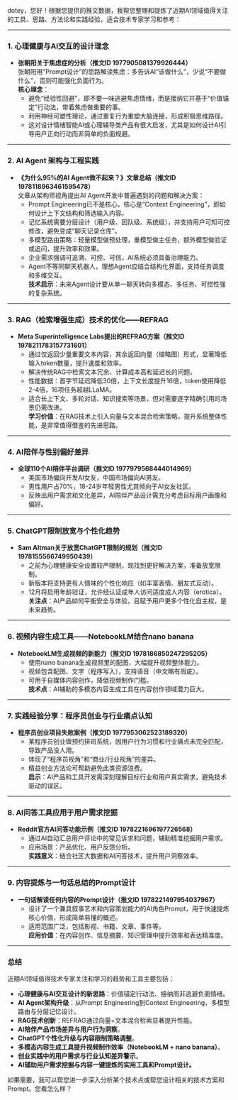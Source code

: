 dotey，您好！根据您提供的推文数据，我帮您整理和提炼了近期AI领域值得关注的工具、思路、方法论和实践经验，适合技术专家学习和参考：

---

### 1. 心理健康与AI交互的设计理念
- **张朝阳关于焦虑症的分析（推文ID 1977905081379926444）**  
  张朝阳用“Prompt设计”的思路解读焦虑：多告诉AI“该做什么”，少说“不要做什么”，否则可能强化负面行为。  
  **核心理念**：  
  - 避免“经验性回避”，即不要一味逃避焦虑情绪，而是接纳它并基于“价值锚定”行动法，带着焦虑做重要的事。  
  - 利用神经可塑性理论，通过重复行为重塑大脑连接，形成积极思维路径。  
  - 这对设计情绪智能AI或心理辅导类产品有很大启发，尤其是如何设计AI引导用户正向行动而非简单的负面规避。  

---

### 2. AI Agent 架构与工程实践
- **《为什么95%的AI Agent做不起来？》文章总结（推文ID 1978118963461595478）**  
  文章从架构师视角提出AI Agent开发中普遍遇到的问题和解决方案：  
  - Prompt Engineering已不是核心，核心是“Context Engineering”，即如何设计上下文结构和筛选输入内容。  
  - 记忆系统需要分层设计（用户级、团队级、系统级），并支持用户可知可控修改，避免变成“聊天记录仓库”。  
  - 多模型路由策略：轻量模型做预处理，重模型做主任务，额外模型做验证或追问，提升效率和效果。  
  - 企业需求强调可追溯、可控、可信，AI系统必须具备治理能力。  
  - Agent不等同聊天机器人，理想Agent应结合结构化界面，支持任务调度和多维交互。  
  **技术启示**：未来Agent设计要从单一聊天转向多模态、多任务、可控性强的复杂系统。  

---

### 3. RAG（检索增强生成）技术的优化——REFRAG
- **Meta Superintelligence Labs提出的REFRAG方案（推文ID 1978211783157731601）**  
  - 通过仅返回少量重要文本内容，其余返回向量（缩略图）形式，显著降低输入token数量，提升速度和效率。  
  - 解决传统RAG中检索文本冗余、计算成本高和延迟长的问题。  
  - 性能数据：首字节延迟降低30倍，上下文长度提升16倍，token使用降低2-4倍，16项任务超越LLaMA。  
  - 适合长上下文、多轮对话、知识搜索等场景，但对需要逐字精确引用的场景仍需改进。  
  **学习价值**：在RAG技术上引入向量与文本混合检索策略，提升系统整体性能，是非常值得借鉴的先进思路。  

---

### 4. AI陪伴与性别偏好差异
- **全球110个AI陪伴平台调研（推文ID 1977979568444014969）**  
  - 美国市场偏向开发AI女友，中国市场偏向AI男友。  
  - 男性用户占70%，18-24岁年轻男性尤其倾向于AI女友社区。  
  - 反映出用户需求和文化差异，AI陪伴产品设计需充分考虑目标用户画像和偏好。  

---

### 5. ChatGPT限制放宽与个性化趋势
- **Sam Altman关于放宽ChatGPT限制的规划（推文ID 1978155566749950439）**  
  - 之前为心理健康安全设置较严限制，现找到更好解决方案，准备放宽限制。  
  - 新版本将支持更有人情味的个性化响应（如丰富表情、朋友式互动）。  
  - 12月将启用年龄验证，允许经认证成年人访问适度成人内容（erotica）。  
  **关注点**：AI产品如何平衡安全与体验，且赋予用户更多个性化自主权，是未来趋势。  

---

### 6. 视频内容生成工具——NotebookLM结合nano banana
- **NotebookLM生成视频的新能力（推文ID 1978186850247295205）**  
  - 使用nano banana生成视频里的配图，大幅提升视频整体能力。  
  - 视频包含配图、文字（程序写入），支持语音（中文略有瑕疵）。  
  - 可用于自媒体内容创作，降低视频制作门槛。  
  **技术点**：AI辅助的多模态内容生成工具在内容创作领域潜力巨大。  

---

### 7. 实践经验分享：程序员创业与行业痛点认知
- **程序员创业项目失败案例（推文ID 1977953062523189320）**  
  - 某程序员创业做预约排班系统，因用户行为习惯和行业痛点未完全匹配，导致产品没人用。  
  - 体现了“程序员视角”和“商业/行业视角”的差异。  
  - 精益创业方法论可帮助避免此类资源浪费。  
  **启示**：AI产品和工具开发需深刻理解目标行业和用户真实需求，避免技术驱动的误区。  

---

### 8. AI问答工具应用于用户需求挖掘
- **Reddit官方AI问答功能示例（推文ID 1978221696197726568）**  
  - 通过AI自动汇总用户评论中的常见诉求和问题，辅助精准挖掘用户需求。  
  - 应用场景：产品优化、用户反馈分析。  
  **实践意义**：结合社区大数据和AI问答技术，提升用户洞察效率。  

---

### 9. 内容提炼与一句话总结的Prompt设计
- **一句话解读任何内容的Prompt设计（推文ID 1978221497954037967）**  
  - 设计了一个兼具叙事艺术和内容策划能力的AI角色Prompt，用于快速提炼核心价值，形成简单易懂的概述。  
  - 适用范围广泛，包括影视、书籍、文章、事件等。  
  **应用价值**：在内容创作、信息摘要、知识管理中提升效率和表达精准度。  

---

### 总结
近期AI领域值得技术专家关注和学习的趋势和工具主要包括：

- **心理健康与AI交互设计的新思路**：价值锚定行动法、接纳而非逃避负面情绪。  
- **AI Agent架构升级**：从Prompt Engineering到Context Engineering，多模型路由与分层记忆设计。  
- **RAG技术创新**：REFRAG通过向量+文本混合检索显著提升性能。  
- **AI陪伴产品市场差异与用户行为洞察**。  
- **ChatGPT个性化升级与内容限制策略调整**。  
- **多模态内容生成工具提升视频制作效率（NotebookLM + nano banana）**。  
- **创业实践中的用户需求与行业认知差异警示**。  
- **AI辅助用户需求挖掘与内容一键提炼的实用工具和Prompt设计。**

如果需要，我可以帮您进一步深入分析某个技术点或帮您设计相关的技术方案和Prompt。您看怎么样？